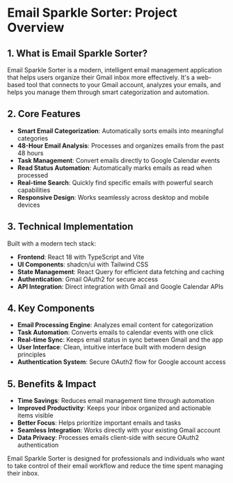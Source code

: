 # Email Sparkle Sorter: Project Overview

## 1. What is Email Sparkle Sorter?
Email Sparkle Sorter is a modern, intelligent email management application that helps users organize their Gmail inbox more effectively. It's a web-based tool that connects to your Gmail account, analyzes your emails, and helps you manage them through smart categorization and automation.

## 2. Core Features
- **Smart Email Categorization**: Automatically sorts emails into meaningful categories
- **48-Hour Email Analysis**: Processes and organizes emails from the past 48 hours
- **Task Management**: Convert emails directly to Google Calendar events
- **Read Status Automation**: Automatically marks emails as read when processed
- **Real-time Search**: Quickly find specific emails with powerful search capabilities
- **Responsive Design**: Works seamlessly across desktop and mobile devices

## 3. Technical Implementation
Built with a modern tech stack:
- **Frontend**: React 18 with TypeScript and Vite
- **UI Components**: shadcn/ui with Tailwind CSS
- **State Management**: React Query for efficient data fetching and caching
- **Authentication**: Gmail OAuth2 for secure access
- **API Integration**: Direct integration with Gmail and Google Calendar APIs

## 4. Key Components
- **Email Processing Engine**: Analyzes email content for categorization
- **Task Automation**: Converts emails to calendar events with one click
- **Real-time Sync**: Keeps email status in sync between Gmail and the app
- **User Interface**: Clean, intuitive interface built with modern design principles
- **Authentication System**: Secure OAuth2 flow for Google account access

## 5. Benefits & Impact
- **Time Savings**: Reduces email management time through automation
- **Improved Productivity**: Keeps your inbox organized and actionable items visible
- **Better Focus**: Helps prioritize important emails and tasks
- **Seamless Integration**: Works directly with your existing Gmail account
- **Data Privacy**: Processes emails client-side with secure OAuth2 authentication

Email Sparkle Sorter is designed for professionals and individuals who want to take control of their email workflow and reduce the time spent managing their inbox.
